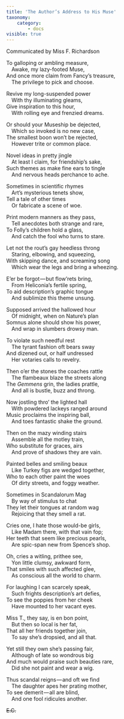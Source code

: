 ```yaml
---
title: 'The Author’s Address to His Muse'
taxonomy:
    category:
        - docs
visible: true
---
```


<div class="author">Communicated by Miss F. Richardson</div>

To galloping or ambling measure,  
&emsp;Awake, my lazy-footed Muse,  
And once more claim from Fancy’s treasure,  
&emsp;The privilege to pick and choose.

Revive my long-suspended power  
&emsp;With thy illuminating gleams,  
Give inspiration to this hour,  
&emsp;With rolling eye and frenzied dreams.

Or should your Museship be dejected,  
&emsp;Which so invoked is no new case,  
The smallest boon won’t be rejected,  
&emsp;However trite or common place.  

Novel ideas in pretty jingle  
&emsp;At least I claim, for friendship’s sake,  
Such themes as make fine ears to tingle  
&emsp;And nervous heads perchance to ache.

Sometimes in scientific rhymes  
&emsp;Art’s mysterious tenets show,  
Tell a tale of other times  
&emsp;Or fabricate a scene of woe.

Print modern manners as they pass,  
&emsp;Tell anecdotes both strange and rare,  
To Folly’s children hold a glass,  
&emsp;And catch the fool who turns to stare.

Let not the rout’s gay heedless throng  
&emsp;Staring, elbowing, and squeezing,  
With skipping dance, and screaming song  
&emsp;Which wear the legs and bring a wheezing.

E’er be forgot — but flow’rets bring,  
&emsp;From Heliconia’s fertile spring,  
To aid description’s graphic tongue  
&emsp;And sublimize this theme unsung.

Supposed arrived the hallowed hour  
&emsp;Of midnight, when on Nature’s plan  
Somnus alone should show his power,  
&emsp;And wrap in slumbers drowsy man.

To violate such needful rest  
&emsp;The tyrant fashion oft bears sway  
And dizened out, or half undressed  
&emsp;Her votaries calls to revelry.

Then o’er the stones the coaches rattle  
&emsp;The flambeaux blaze the streets along  
The *Gemmens* grin, the ladies prattle,  
&emsp;And all is bustle, buzz and throng.

Now jostling thro’ the lighted hall  
&emsp;With powdered lackeys ranged around  
Music proclaims the inspiring ball,  
&emsp;And toes fantastic shake the ground.

Then on the mazy winding stairs  
&emsp;Assemble all the motley train,  
Who substitute for graces, airs  
&emsp;And prove of shadows they are vain.

Painted belles and smiling beaux  
&emsp;Like Turkey figs are wedged together,  
Who to each other paint the woes  
&emsp;Of dirty streets, and foggy weather.

Sometimes in Scandalorum Mag  
&emsp;By way of stimulus to chat  
They let their tongues at random wag  
&emsp;Rejoicing that they smell a rat.

Cries one, I hate those would-be girls,  
&emsp;Like Madam there, with that vain fop;  
Her teeth that seem like precious pearls,  
&emsp;Are spic-span new from Spence’s shop.

Oh, cries a witling, prithee see,  
&emsp;Yon little clumsy, awkward form,  
That smiles with such affected glee,  
&emsp;As conscious all the world to charm.

For laughing I can scarcely speak,  
&emsp;Such frights description’s art defies,  
To see the poppies from her cheek  
&emsp;Have mounted to her vacant eyes.

Miss T., they say, is en bon point,  
&emsp;But then so local is her fat,  
That all her friends together join,  
&emsp;To say she’s dropsied, and all that.

Yet still they own she’s passing fair,  
&emsp;Although of late so wondrous big  
And much would praise such beauties rare,  
&emsp;Did she not paint and wear a wig.

Thus scandal reigns — and oft we find  
&emsp;The daughter apes her prating mother,  
To see demerit — all are blind,  
&emsp;And one fool ridicules another.

~~E.C.~~
